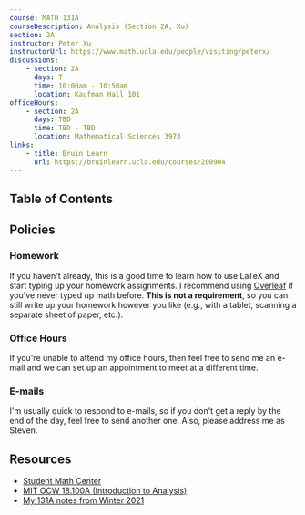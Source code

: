 ```yaml
---
course: MATH 131A
courseDescription: Analysis (Section 2A, Xu)
section: 2A
instructor: Peter Xu
instructorUrl: https://www.math.ucla.edu/people/visiting/peterx/
discussions:
    - section: 2A
      days: T
      time: 10:00am - 10:50am
      location: Kaufman Hall 101
officeHours:
    - section: 2A
      days: TBD
      time: TBD - TBD
      location: Mathematical Sciences 3973
links:
    - title: Bruin Learn
      url: https://bruinlearn.ucla.edu/courses/200904
---
```


## Table of Contents

## Policies

### Homework

If you haven't already, this is a good time to learn how to use LaTeX and start typing up your homework assignments. I recommend using [Overleaf](https://www.overleaf.com/) if you've never typed up math before. **This is not a requirement**, so you can still write up your homework however you like (e.g., with a tablet, scanning a separate sheet of paper, etc.).

### Office Hours

If you're unable to attend my office hours, then feel free to send me an e-mail and we can set up an appointment to meet at a different time.

### E-mails

I'm usually quick to respond to e-mails, so if you don't get a reply by the end of the day, feel free to send another one. Also, please address me as Steven.

<!-- ## Announcements

-   | 9/27/23 | Please fill out this [form](https://forms.gle/aC1pBeregsxHJ3mg9) to help me schedule office hours. -->

## Resources

-   [Student Math Center](https://ww3.math.ucla.edu/student-math-center/)
-   [MIT OCW 18.100A (Introduction to Analysis)](https://ocw.mit.edu/courses/mathematics/18-100a-introduction-to-analysis-fall-2012/)
-   [My 131A notes from Winter 2021](21w.131a.3)

<!-- ## Notes

-   notes::integrability-of-reciprocal.md -->
